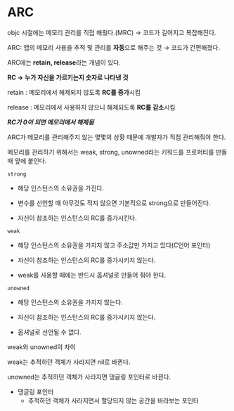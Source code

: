 # ARC

objc 시절에는 메모리 관리를 직접 해줬다.(MRC) → 코드가 길어지고 복잡해진다.

ARC: 앱의 메모리 사용을 추적 및 관리를 **자동**으로 해주는 것 → 코드가 간편해졌다.

ARC에는 **retain, release**라는 개념이 있다.

**RC → 누가 자신을 가르키는지 숫자로 나타낸 것**

retain : 메모리에서 해제되지 않도록 **RC를 증가**시킴

release : 메모리에서 사용하지 않으니 해제되도록 **RC를 감소**시킴

***RC가 0이 되면 메모리에서 해제됨***

ARC가 메모리를 관리해주지 않는 몇몇의 상황 때문에 개발자가 직접 관리해줘야 한다.

메모리를 관리하기 위해서는 weak, strong, unowned라는 키워드를 프로퍼티를 만들 때 앞에 붙인다.

`strong`

- 해당 인스턴스의 소유권을 가진다.

- 변수를 선언할 때 아무것도 적지 않으면 기본적으로 strong으로 만들어진다.

- 자신이 참조하는 인스턴스의 RC를 증가시킨다.

`weak`

- 해당 인스턴스의 소유권을 가지지 않고 주소값만 가지고 있다(C언어 포인터)

- 자신이 참조하는 인스턴스의 RC를 증가시키지 않는다.

- weak를 사용할 때에는 반드시 옵셔널로 만들어 줘야 한다.

`unowned`

- 해당 인스턴스의 소유권을 가지지 않는다.

- 자신이 참조하는 인스턴스의 RC를 증가시키지 않는다.

- 옵셔널로 선언될 수 없다.

weak와 unowned의 차이

weak는 추적하던 객체가 사라지면 nil로 바뀐다.

unowned는 추적하던 객체가 사라지면 댕글링 포인터로 바뀐다.

- 댕글링 포인터
  - 추적하던 객체가 사라지면서 할당되지 않는 공간을 바라보는 포인터